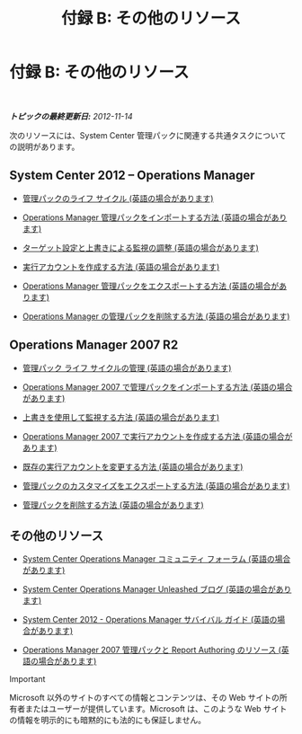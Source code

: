 ﻿---
title: '付録 B: その他のリソース'
TOCTitle: '付録 B: その他のリソース'
ms:assetid: 3bcfb237-604a-4902-a003-b366cbf5a600
ms:mtpsurl: https://technet.microsoft.com/ja-jp/library/Dn195905(v=EXCHG.150)
ms:contentKeyID: 53181896
ms.author: dstrome
ms.date: 04/03/2015
mtps_version: v=EXCHG.150
ms.translationtype: HT
---

# 付録 B: その他のリソース

 

_**トピックの最終更新日:** 2012-11-14_

次のリソースには、System Center 管理パックに関連する共通タスクについての説明があります。

## System Center 2012 – Operations Manager

  - [管理パックのライフ サイクル (英語の場合があります)](http://go.microsoft.com/fwlink/p/?linkid=232986)

  - [Operations Manager 管理パックをインポートする方法 (英語の場合があります)](http://go.microsoft.com/fwlink/p/?linkid=219431)

  - [ターゲット設定と上書きによる監視の調整 (英語の場合があります)](http://go.microsoft.com/fwlink/p/?linkid=217065)

  - [実行アカウントを作成する方法 (英語の場合があります)](http://go.microsoft.com/fwlink/p/?linkid=232988)

  - [Operations Manager 管理パックをエクスポートする方法 (英語の場合があります)](http://go.microsoft.com/fwlink/p/?linkid=232990)

  - [Operations Manager の管理パックを削除する方法 (英語の場合があります)](http://go.microsoft.com/fwlink/p/?linkid=232991)

## Operations Manager 2007 R2

  - [管理パック ライフ サイクルの管理 (英語の場合があります)](http://go.microsoft.com/fwlink/?linkid=211463)

  - [Operations Manager 2007 で管理パックをインポートする方法 (英語の場合があります)](http://go.microsoft.com/fwlink/?linkid=142351)

  - [上書きを使用して監視する方法 (英語の場合があります)](http://go.microsoft.com/fwlink/?linkid=117777)

  - [Operations Manager 2007 で実行アカウントを作成する方法 (英語の場合があります)](http://go.microsoft.com/fwlink/?linkid=165410)

  - [既存の実行アカウントを変更する方法 (英語の場合があります)](http://go.microsoft.com/fwlink/?linkid=165412)

  - [管理パックのカスタマイズをエクスポートする方法 (英語の場合があります)](http://go.microsoft.com/fwlink/?linkid=209940)

  - [管理パックを削除する方法 (英語の場合があります)](http://go.microsoft.com/fwlink/?linkid=209941)

## その他のリソース

  - [System Center Operations Manager コミュニティ フォーラム (英語の場合があります)](http://go.microsoft.com/fwlink/?linkid=179635)

  - [System Center Operations Manager Unleashed ブログ (英語の場合があります)](http://go.microsoft.com/fwlink/?linkid=246391)

  - [System Center 2012 - Operations Manager サバイバル ガイド (英語の場合があります)](http://go.microsoft.com/fwlink/?linkid=246383)

  - [Operations Manager 2007 管理パックと Report Authoring のリソース (英語の場合があります)](http://go.microsoft.com/fwlink/?linkid=246388)


> [!IMPORTANT]
> Microsoft 以外のサイトのすべての情報とコンテンツは、その Web サイトの所有者またはユーザーが提供しています。Microsoft は、このような Web サイトの情報を明示的にも暗黙的にも法的にも保証しません。


